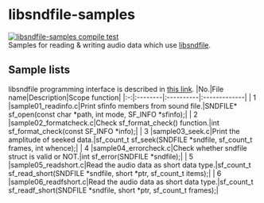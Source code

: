 # libsndfile-samples
[![libsndfile-samples compile test](https://github.com/AUDIY/libsndfile-samples/actions/workflows/c-cpp.yml/badge.svg)](https://github.com/AUDIY/libsndfile-samples/actions/workflows/c-cpp.yml)  
Samples for reading &amp; writing audio data which use [libsndfile](https://github.com/libsndfile/libsndfile).

## Sample lists
libsndfile programming interface is described in [this link](http://libsndfile.github.io/libsndfile/api.html).
|No.|File name|Description|Scope function|
|:-:|:--------|:----------|:-------------|
| 1 |sample01_readinfo.c|Print sfinfo members from sound file.|SNDFILE* sf_open(const char *path, int mode, SF_INFO *sfinfo);|
| 2 |sample02_formatcheck.c|Check sf_format_check() function.|int sf_format_check(const SF_INFO *info);|
| 3 |sample03_seek.c|Print the amplitude of seeked data.|sf_count_t sf_seek(SNDFILE *sndfile, sf_count_t frames, int whence);|
| 4 |sample04_errorcheck.c|Check whether sndfile struct is valid or NOT.|int sf_error(SNDFILE *sndfile);|
| 5 |sample05_readshort.c|Read the audio data as short data type.|sf_count_t sf_read_short(SNDFILE *sndfile, short *ptr, sf_count_t items);|
| 6 |sample06_readfshort.c|Read the audio data as short data type.|sf_count_t sf_readf_short(SNDFILE *sndfile, short *ptr, sf_count_t frames);|
